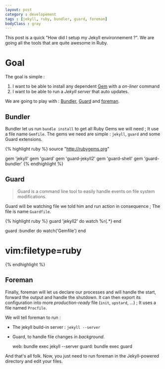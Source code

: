 ```yaml
---
layout: post
category : developement
tags : [jekyll, ruby, bundler, guard, foreman]
bodyClass : gray
---
```


This post is a quick "How did I setup my Jekyll environnement ?". We are going
all the tools that are quite awesome in Ruby.

# Goal

The goal is simple :

1. I want to be able to install any dependent [Gem](http://rubygems.org) with a
   _on-liner_ command
2. I want to be able to run a _Jekyll server_ that auto updates.

We are going to play with : [Bundler](http://gembundler.com/), 
[Guard](https://github.com/guard/guard) and [foreman](https://github.com/ddollar/foreman).

## Bundler

Bundler let us run `bundle install` to get all Ruby Gems we will need ; It use
a file name `Gemfile`. The gems we need are simple : `jekyll`, `guard` and some
Guard extensions.

{% highlight ruby %}
source "http://rubygems.org"

gem 'jekyll'
gem 'guard'
gem 'guard-jekyll2'
gem 'guard-shell'
gem 'guard-bundler'
{% endhighlight %}

## Guard

> Guard is a command line tool to easily handle events on file system modifications.

Guard will be watching file we told him and run action in consequence ; The file
is name `Guardfile`.

{% highlight ruby %}
guard 'jekyll2' do
  watch %r{.*}
end

guard :bundler do
  watch('Gemfile')
end
# vim:filetype=ruby
{% endhighlight %}

## Foreman

Finally, foreman will let us declare our processes and will handle the start,
forward the output and handle the shutdown. It can then export its configuration
into more _production-ready_ file (`init`, `upstard`, …) ; It uses a file named
`Procfile`.

We will tell foreman to run :
* The jekyll build-in server : `jekyll --server`
* Guard, to handle file changes _in background_.

    web: bundle exec jekyll --server
    guard: bundle exec guard

And that's all folk. Now, you just need to run foreman in the Jekyll-powered
directory and edit your files.
